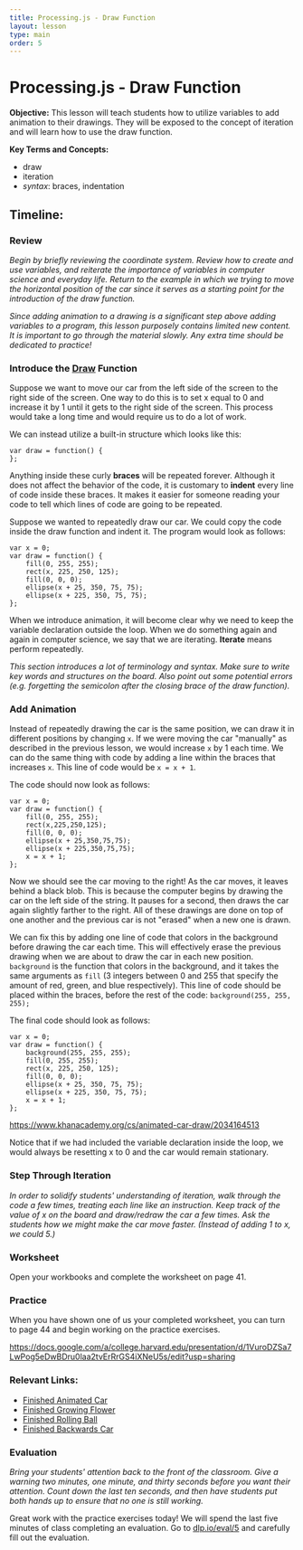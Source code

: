 ```yaml
---
title: Processing.js - Draw Function
layout: lesson
type: main
order: 5
---
```


# Processing.js - Draw Function

**Objective:** This lesson will teach students how to utilize variables to add animation to their drawings. They will be exposed to the concept of iteration and will learn how to use the draw function.

**Key Terms and Concepts:**

- draw
- iteration
- _syntax_: braces, indentation

## Timeline:

### Review

_Begin by briefly reviewing the coordinate system. Review how to create and use variables, and reiterate the importance of variables in computer science and everyday life. Return to the example in which we trying to move the horizontal position of the car since it serves as a starting point for the introduction of the draw function._

_Since adding animation to a drawing is a significant step above adding variables to a program, this lesson purposely contains limited new content. It is important to go through the material slowly. Any extra time should be dedicated to practice!_

### Introduce the [Draw](http://processingjs.org/reference/draw_/) Function

Suppose we want to move our car from the left side of the screen to the right side of the screen. One way to do this is to set x equal to 0 and increase it by 1 until it gets to the right side of the screen. This process would take a long time and would require us to do a lot of work.

We can instead utilize a built-in structure which looks like this:

	var draw = function() {
	};

Anything inside these curly **braces** will be repeated forever. Although it does not affect the behavior of the code, it is customary to **indent** every line of code inside these braces. It makes it easier for someone reading your code to tell which lines of code are going to be repeated.

Suppose we wanted to repeatedly draw our car. We could copy the code inside the draw function and indent it. The program would look as follows:

	var x = 0;
	var draw = function() {  
		fill(0, 255, 255);
		rect(x, 225, 250, 125);
		fill(0, 0, 0);
		ellipse(x + 25, 350, 75, 75);
		ellipse(x + 225, 350, 75, 75);
	};

When we introduce animation, it will become clear why we need to keep the variable declaration outside the loop. When we do something again and again in computer science, we say that we are iterating. **Iterate** means perform repeatedly.

_This section introduces a lot of terminology and syntax. Make sure to write key words and structures on the board. Also point out some potential errors (e.g. forgetting the semicolon after the closing brace of the draw function)._

### Add Animation

Instead of repeatedly drawing the car is the same position, we can draw it in different positions by changing `x`. If we were moving the car "manually" as described in the previous lesson, we would increase `x` by 1 each time. We can do the same thing with code by adding a line within the braces that increases `x`. This line of code would be
`x = x + 1`.

The code should now look as follows:

	var x = 0;
	var draw = function() {
		fill(0, 255, 255);
		rect(x,225,250,125);
		fill(0, 0, 0);
		ellipse(x + 25,350,75,75);
		ellipse(x + 225,350,75,75);
		x = x + 1;
	};

Now we should see the car moving to the right! As the car moves, it leaves behind a black blob. This is because the computer begins by drawing the car on the left side of the string. It pauses for a second, then draws the car again slightly farther to the right. All of these drawings are done on top of one another and the previous car is not "erased" when a new one is drawn.

We can fix this by adding one line of code that colors in the background before drawing the car each time. This will effectively erase the previous drawing when we are about to draw the car in each new position. `background` is the function that colors in the background, and it takes the same arguments as `fill` (3 integers between 0 and 255 that specify the amount of red, green, and blue respectively). This line of code should be placed within the braces, before the rest of the code: `background(255, 255, 255);`

The final code should look as follows:

	var x = 0;
	var draw = function() {
		background(255, 255, 255);
		fill(0, 255, 255);
		rect(x, 225, 250, 125);
		fill(0, 0, 0);
		ellipse(x + 25, 350, 75, 75);
		ellipse(x + 225, 350, 75, 75);
		x = x + 1;
	};

<https://www.khanacademy.org/cs/animated-car-draw/2034164513>

Notice that if we had included the variable declaration inside the loop, we would always be resetting x to 0 and the car would remain stationary.

### Step Through Iteration

_In order to solidify students' understanding of iteration, walk through the code a few times, treating each line like an instruction. Keep track of the value of x on the board and draw/redraw the car a few times. Ask the students how we might make the car move faster. (Instead of adding 1 to x, we could 5.)_

### Worksheet

Open your workbooks and complete the worksheet on page 41.

### Practice

When you have shown one of us your completed worksheet, you can turn to page 44 and begin working on the practice exercises.

<https://docs.google.com/a/college.harvard.edu/presentation/d/1VuroDZSa7LwPog5eDwBDru0laa2tvErRrGS4iXNeU5s/edit?usp=sharing>

### Relevant Links:

- [Finished Animated Car](https://www.khanacademy.org/cs/animated-car/6405923618684928)
- [Finished Growing Flower](https://www.khanacademy.org/cs/growing-flower/6698931943636992)
- [Finished Rolling Ball](https://www.khanacademy.org/cs/rolling-ball/5544742678953984)
- [Finished Backwards Car](https://www.khanacademy.org/cs/backwards-car/5537051600486400)

### Evaluation

_Bring your students' attention back to the front of the classroom. Give a warning two minutes, one minute, and thirty seconds before you want their attention. Count down the last ten seconds, and then have students put both hands up to ensure that no one is still working._

Great work with the practice exercises today! We will spend the last five minutes of class completing an evaluation. Go to [dlp.io/eval/5](http://dlp.io/eval/5) and carefully fill out the evaluation.